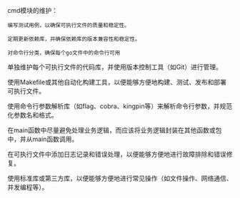 cmd模块的维护：
```text
编写测试用例，以确保可执行文件的质量和稳定性。

定期更新依赖库，并确保依赖库的版本兼容性和稳定性。

对命令行分类，确保每个go文件中的命令行可用
```

单独维护每个可执行文件的代码库，并使用版本控制工具（如Git）进行管理。

使用Makefile或其他自动化构建工具，以便能够方便地构建、测试、发布和部署可执行文件。

使用命令行参数解析库（如flag、cobra、kingpin等）来解析命令行参数，并规范化参数名和格式。

在main函数中尽量避免处理业务逻辑，而应该将业务逻辑封装在其他函数或包中，并从main函数调用。


在可执行文件中添加日志记录和错误处理，以便能够方便地进行故障排除和错误修复。

使用标准库或第三方库，以便能够方便地进行常见操作（如文件操作、网络通信、并发编程等）。


